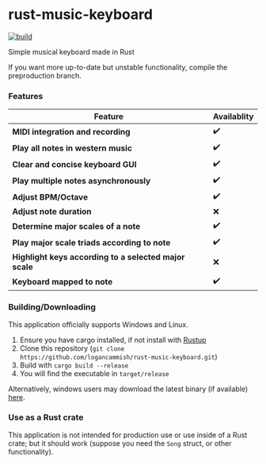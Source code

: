 # rust-music-keyboard

[![build](https://github.com/logancammish/rust-music-keyboard/actions/workflows/rust.yml/badge.svg)](https://github.com/logancammish/rust-music-keyboard/actions/workflows/rust.yml)

Simple musical keyboard made in Rust


If you want more up-to-date but unstable functionality, compile the preproduction branch.

### Features 

| Feature                     | Availablity  |
|-----------------------------|----------------------------------------------------------------------------------------------|
| **MIDI integration and recording**        | ✔️  |
| **Play all notes in western music**       | ✔️ |
| **Clear and concise keyboard GUI**       | ✔️ |
| **Play multiple notes asynchronously**       | ✔️ |
| **Adjust BPM/Octave**       | ✔️ |
| **Adjust note duration**       | ❌ |
| **Determine major scales of a note**       | ✔️ |
| **Play major scale triads according to note**       | ✔️ |
| **Highlight keys according to a selected major scale**       | ❌ |
| **Keyboard mapped to note**       | ✔️ |

### Building/Downloading

This application officially supports Windows and Linux. 
1. Ensure you have cargo installed, if not install with [Rustup](https://www.rust-lang.org/tools/install)
2. Clone this repository (`git clone https://github.com/logancammish/rust-music-keyboard.git`)
3. Build with `cargo build --release`
4. You will find the executable in `target/release`

Alternatively, windows users may download the latest binary (if available) [here](https://github.com/logancammish/rust-music-keyboard/releases/latest).

### Use as a Rust crate

This application is not intended for production use or use inside of a Rust crate; but it should work (suppose you need the `Song` struct, or other functionality).

